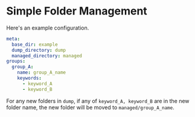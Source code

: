 # Simple Folder Management
Here's an example configuration.
```yaml
meta:
  base_dir: example
  dump_directory: dump
  managed_directory: managed
groups:
  group_A:
    name: group_A_name
    keywords:
      - keyword_A
      - keyword_B
```

For any new folders in `dump`, if any of `keyword_A, keyword_B` are in the new folder name, the new folder will be moved to `managed/group_A_name`.
